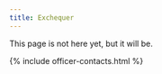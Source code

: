 ```yaml
---
title: Exchequer
---
```


This page is not here yet, but it will be.

{% include officer-contacts.html %}